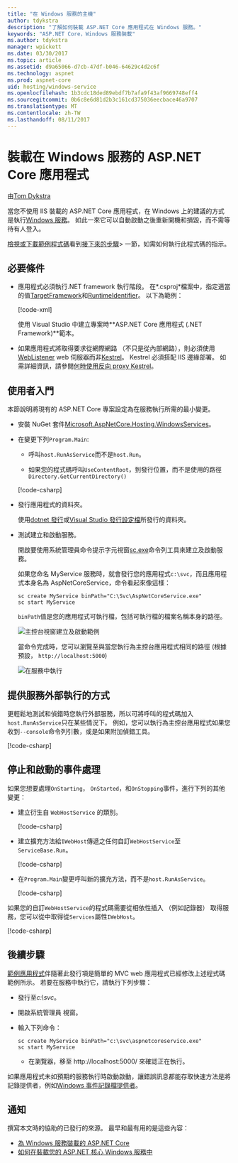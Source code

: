 ```yaml
---
title: "在 Windows 服務的主機"
author: tdykstra
description: "了解如何裝載 ASP.NET Core 應用程式在 Windows 服務。"
keywords: "ASP.NET Core，Windows 服務裝載"
ms.author: tdykstra
manager: wpickett
ms.date: 03/30/2017
ms.topic: article
ms.assetid: d9a65066-d7cb-47df-b046-64629c4d2c6f
ms.technology: aspnet
ms.prod: aspnet-core
uid: hosting/windows-service
ms.openlocfilehash: 1b3cdc18ded89ebdf7b7afa9f43af9669748eff4
ms.sourcegitcommit: 0b6c8e6d81d2b3c161cd375036eecbace46a9707
ms.translationtype: MT
ms.contentlocale: zh-TW
ms.lasthandoff: 08/11/2017
---
```

# <a name="host-an-aspnet-core-app-in-a-windows-service"></a>裝載在 Windows 服務的 ASP.NET Core 應用程式

由[Tom Dykstra](https://github.com/tdykstra)

當您不使用 IIS 裝載的 ASP.NET Core 應用程式，在 Windows 上的建議的方式是執行[Windows 服務](https://msdn.microsoft.com/library/d56de412)。 如此一來它可以自動啟動之後重新開機和損毀，而不需等待有人登入。

[檢視或下載範例程式碼](https://github.com/aspnet/Docs/tree/master/aspnetcore/hosting/windows-service/sample)看到[接下來的步驟](#next-steps)> 一節，如需如何執行此程式碼的指示。

## <a name="prerequisites"></a>必要條件

* 應用程式必須執行.NET framework 執行階段。  在*.csproj*檔案中，指定適當的值[TargetFramework](https://docs.microsoft.com/nuget/schema/target-frameworks)和[RuntimeIdentifier](https://docs.microsoft.com/dotnet/articles/core/rid-catalog)。 以下為範例：

  [!code-xml[](windows-service/sample/AspNetCoreService.csproj?range=3-6)]

  使用 Visual Studio 中建立專案時**ASP.NET Core 應用程式 (.NET Framework)**範本。

* 如果應用程式將取得要求從網際網路 （不只是從內部網路），則必須使用[WebListener](xref:fundamentals/servers/weblistener) web 伺服器而非[Kestrel](xref:fundamentals/servers/kestrel)。  Kestrel 必須搭配 IIS 邊緣部署。  如需詳細資訊，請參閱[何時使用反向 proxy Kestrel](xref:fundamentals/servers/kestrel#when-to-use-kestrel-with-a-reverse-proxy)。

## <a name="getting-started"></a>使用者入門

本節說明將現有的 ASP.NET Core 專案設定為在服務執行所需的最小變更。

* 安裝 NuGet 套件[Microsoft.AspNetCore.Hosting.WindowsServices](https://www.nuget.org/packages/Microsoft.AspNetCore.Hosting.WindowsServices/)。

* 在變更下列`Program.Main`:
  
  * 呼叫`host.RunAsService`而不是`host.Run`。
  
  * 如果您的程式碼呼叫`UseContentRoot`，到發行位置，而不是使用的路徑`Directory.GetCurrentDirectory()` 
  
  [!code-csharp[](windows-service/sample/Program.cs?name=ServiceOnly&highlight=3-4,8,14)]

* 發行應用程式的資料夾。

  使用[dotnet 發行](https://docs.microsoft.com/dotnet/articles/core/tools/dotnet-publish)或[Visual Studio 發行設定檔](xref:publishing/web-publishing-vs)所發行的資料夾。

* 測試建立和啟動服務。

  開啟要使用系統管理員命令提示字元視窗[sc.exe](https://technet.microsoft.com/library/bb490995)命令列工具來建立及啟動服務。  
  
  如果您命名 MyService 服務時，就會發行您的應用程式`c:\svc`，而且應用程式本身名為 AspNetCoreService，命令看起來像這樣：

  ```console
  sc create MyService binPath="C:\Svc\AspNetCoreService.exe"
  sc start MyService
  ```
  `binPath`值是您的應用程式可執行檔，包括可執行檔的檔案名稱本身的路徑。

  ![主控台視窗建立及啟動範例](windows-service/_static/create-start.png)

  當命令完成時，您可以瀏覽至與當您執行為主控台應用程式相同的路徑 (根據預設， `http://localhost:5000`)

  ![在服務中執行](windows-service/_static/running-in-service.png)


## <a name="provide-a-way-to-run-outside-of-a-service"></a>提供服務外部執行的方式

更輕鬆地測試和偵錯時您執行外部服務，所以可將呼叫的程式碼加入`host.RunAsService`只在某些情況下。  例如，您可以執行為主控台應用程式如果您收到`--console`命令列引數，或是如果附加偵錯工具。

[!code-csharp[](windows-service/sample/Program.cs?name=ServiceOrConsole)]

## <a name="handle-stopping-and-starting-events"></a>停止和啟動的事件處理

如果您想要處理`OnStarting`， `OnStarted`，和`OnStopping`事件，進行下列的其他變更：

* 建立衍生自 `WebHostService` 的類別。

  [!code-csharp[](windows-service/sample/CustomWebHostService.cs?name=NoLogging)]

* 建立擴充方法給`IWebHost`傳遞之任何自訂`WebHostService`至`ServiceBase.Run`。

  [!code-csharp[](windows-service/sample/WebHostServiceExtensions.cs?name=ExtensionsClass)]

* 在`Program.Main`變更呼叫新的擴充方法，而不是`host.RunAsService`。

  [!code-csharp[](windows-service/sample/Program.cs?name=HandleStopStart&highlight=26)]

如果您的自訂`WebHostService`的程式碼需要從相依性插入 （例如記錄器） 取得服務，您可以從中取得從`Services`屬性`IWebHost`。

[!code-csharp[](windows-service/sample/CustomWebHostService.cs?name=Logging&highlight=7)]

## <a name="next-steps"></a>後續步驟

[範例應用程式](https://github.com/aspnet/Docs/tree/master/aspnetcore/hosting/windows-service/sample)伴隨著此發行項是簡單的 MVC web 應用程式已經修改上述程式碼範例所示。  若要在服務中執行它，請執行下列步驟：

* 發行至*c:\svc*。

* 開啟系統管理員 視窗。

* 輸入下列命令：

  ```console
  sc create MyService binPath="c:\svc\aspnetcoreservice.exe"
  sc start MyService
  ```

  * 在瀏覽器，移至 http://localhost:5000/ 來確認正在執行。

如果應用程式未如預期的服務執行時啟動啟動，讓錯誤訊息都能存取快速方法是將記錄提供者，例如[Windows 事件記錄檔提供者](xref:fundamentals/logging#eventlog)。

## <a name="acknowledgments"></a>通知

撰寫本文時的協助的已發行的來源。 最早和最有用的是這些內容：

* [為 Windows 服務裝載的 ASP.NET Core](http://stackoverflow.com/questions/37346383/hosting-asp-net-core-as-windows-service/37464074#37464074)
* [如何在裝載您的 ASP.NET 核心 Windows 服務中](http://dotnetthoughts.net/how-to-host-your-aspnet-core-in-a-windows-service/)
